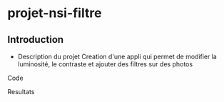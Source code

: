 # projet-nsi-filtre

## Introduction

- Description du projet
Creation d'une appli qui permet de modifier la luminosité, le contraste et ajouter des filtres sur des photos


Code

Resultats



